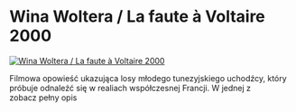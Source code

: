 Wina Woltera / La faute à Voltaire 2000 
=============
[![Wina Woltera / La faute à Voltaire 2000 ](http://vidos.pl/images/player.gif)](http://vidos.pl/wina-woltera-la-faute--voltaire-2000)

 Filmowa opowieść ukazująca losy młodego tunezyjskiego uchodźcy, który próbuje odnaleźć się w realiach współczesnej Francji. W jednej z zobacz pełny opis
